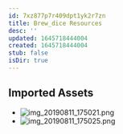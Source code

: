 ```yaml
---
id: 7xz877p7r409dpt1yk2r7zn
title: Brew_dice Resources
desc: ''
updated: 1645718444004
created: 1645718444004
stub: false
isDir: true
---
```

## Imported Assets
- ![img_20190811_175021.png](/assets/img_20190811_175021-c1rpf17wty4j.png)
- ![img_20190811_175025.png](/assets/img_20190811_175025-fnvy1sto47qv.png)
